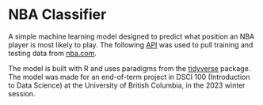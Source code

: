 # NBA Classifier
A simple machine learning model designed to predict what position an NBA player is most likely to play. The following [API](https://github.com/swar/nba_api) was used to pull training and testing data from [nba.com](https://www.sportingnews.com/ca/nba?gr=www). 

The model is built with R and uses paradigms from the [tidyverse](https://www.tidyverse.org/) package. The model was made for an end-of-term project in DSCI 100 (Introduction to Data Science) at the University of British Columbia, in the 2023 winter session.
